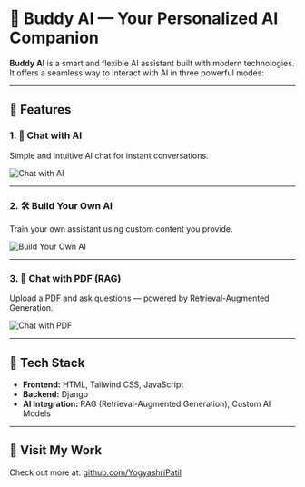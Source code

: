 # 🤖 Buddy AI — Your Personalized AI Companion

**Buddy AI** is a smart and flexible AI assistant built with modern technologies. It offers a seamless way to interact with AI in three powerful modes:

---

## 🔹 Features

### 1. 💬 Chat with AI  
Simple and intuitive AI chat for instant conversations.

![Chat with AI](./assets/chat-with-ai.png)

---

### 2. 🛠️ Build Your Own AI  
Train your own assistant using custom content you provide.

![Build Your Own AI](./assets/build-own-ai.png)

---

### 3. 📄 Chat with PDF (RAG)  
Upload a PDF and ask questions — powered by Retrieval-Augmented Generation.

![Chat with PDF](./assets/chat-with-pdf.png)

---

## 🧰 Tech Stack

- **Frontend:** HTML, Tailwind CSS, JavaScript  
- **Backend:** Django  
- **AI Integration:** RAG (Retrieval-Augmented Generation), Custom AI Models

---

## 🔗 Visit My Work  
Check out more at: [github.com/YogyashriPatil](https://github.com/YogyashriPatil)
